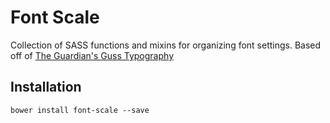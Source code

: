 # Font Scale

Collection of SASS functions and mixins for organizing font settings.
Based off of [The Guardian's Guss Typography](https://github.com/guardian/guss-typography)

## Installation

```
bower install font-scale --save
```